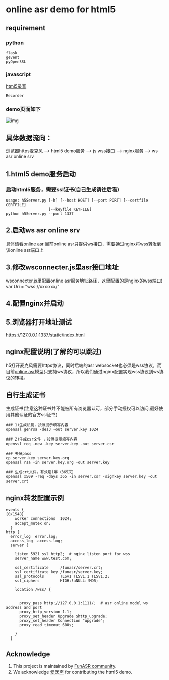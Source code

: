 # online asr demo for html5

## requirement
### python
```shell
flask
gevent
pyOpenSSL
```

### javascript
[html5录音](https://github.com/xiangyuecn/Recorder)
```shell
Recorder 
```

### demo页面如下
![img](https://github.com/alibaba-damo-academy/FunASR/blob/for-html5-demo/funasr/runtime/html5/demo.gif)

## 具体数据流向：
浏览器https麦克风 --> html5 demo服务 --> js wss接口 --> nginx服务 --> ws asr online srv

## 1.html5 demo服务启动
### 启动html5服务，需要ssl证书(自己生成请往后看)

```shell
usage: h5Server.py [-h] [--host HOST] [--port PORT] [--certfile CERTFILE]
                   [--keyfile KEYFILE]
python h5Server.py --port 1337
```
## 2.启动ws asr online srv
[具体请看online asr](https://github.com/alibaba-damo-academy/FunASR/tree/main/funasr/runtime/python/websocket)
目前online asr只提供ws接口，需要通过nginx将wss转发到该online asr端口上

## 3.修改wsconnecter.js里asr接口地址
wsconnecter.js里配置online asr服务地址路径，这里配置的是nginx的wss端口)
var Uri = "wss://xxx:xxx/" 

## 4.配置nginx并启动

## 5.浏览器打开地址测试
https://127.0.0.1:1337/static/index.html





## nginx配置说明(了解的可以跳过)
h5打开麦克风需要https协议，同时后端的asr websocket也必须是wss协议，而目前[online asr](https://github.com/alibaba-damo-academy/FunASR/tree/main/funasr/runtime/python/websocket)模型只支持ws协议，所以我们通过nginx配置实现wss协议到ws协议的转换。

## 自行生成证书
生成证书(注意这种证书并不能被所有浏览器认可，部分手动授权可以访问,最好使用其他认证的官方ssl证书)

```shell
### 1)生成私钥，按照提示填写内容
openssl genrsa -des3 -out server.key 1024
 
### 2)生成csr文件 ，按照提示填写内容
openssl req -new -key server.key -out server.csr
 
### 去掉pass
cp server.key server.key.org 
openssl rsa -in server.key.org -out server.key
 
### 生成crt文件，有效期1年（365天）
openssl x509 -req -days 365 -in server.csr -signkey server.key -out server.crt
```

## nginx转发配置示例
```shell
events {                                                                                                            [0/1548]
    worker_connections  1024;
    accept_mutex on;
  }
http {
  error_log  error.log;
  access_log  access.log;
  server {

    listen 5921 ssl http2;  # nginx listen port for wss
    server_name www.test.com;

    ssl_certificate     /funasr/server.crt;
    ssl_certificate_key /funasr/server.key;
    ssl_protocols       TLSv1 TLSv1.1 TLSv1.2;
    ssl_ciphers         HIGH:!aNULL:!MD5;

    location /wss/ {


      proxy_pass http://127.0.0.1:1111/;  # asr online model ws address and port
      proxy_http_version 1.1;
      proxy_set_header Upgrade $http_upgrade;
      proxy_set_header Connection "upgrade";
      proxy_read_timeout 600s;

    }
  }
```

## Acknowledge
1. This project is maintained by [FunASR community](https://github.com/alibaba-damo-academy/FunASR).
2. We acknowledge [爱医声](http://www.aihealthx.com/) for contributing the html5 demo.